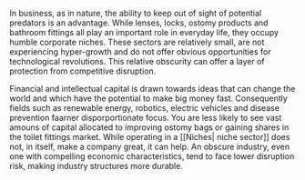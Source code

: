 
In business, as in nature, the ability to keep out of sight of potential predators is an advantage. While lenses, locks, ostomy products and bathroom fittings all play an important role in everyday life, they occupy humble corporate niches. These sectors are relatively small, are not experiencing hyper-growth and do not offer obvious opportunities for technological revolutions. This relative obscurity can offer a layer of protection from competitive disruption.

Financial and intellectual capital is drawn towards ideas that can change the world and which have the potential to make big money fast. Consequently fields such as renewable energy, robotics, electric vehicles and disease prevention faarner disporportionate focus. You are less likely to see vast amouns of capital allocated to improving ostomy bags or gaining shares in the toilet fittings market. While operating in a [[Niches| niche sector]] does not, in itself, make a company great, it can help. An obscure industry, even one with compelling economic characteristics, tend to face lower disruption risk, making industry structures more durable. 